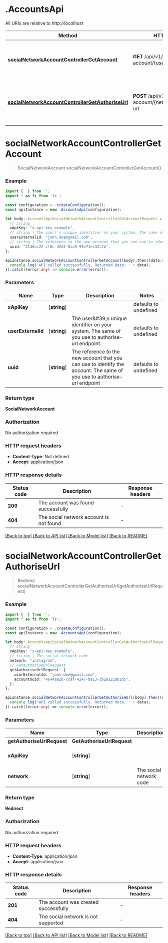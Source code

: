 # .AccountsApi

All URIs are relative to *http://localhost*

Method | HTTP request | Description
------------- | ------------- | -------------
[**socialNetworkAccountControllerGetAccount**](AccountsApi.md#socialNetworkAccountControllerGetAccount) | **GET** /api/v1/social-network-account/{userExternalId}/{uuid} | Get social account information logged from user account
[**socialNetworkAccountControllerGetAuthoriseUrl**](AccountsApi.md#socialNetworkAccountControllerGetAuthoriseUrl) | **POST** /api/v1/social-network-account/{network}/authorise-url | Add a new social network account (e.g instagram account)


# **socialNetworkAccountControllerGetAccount**
> SocialNetworkAccount socialNetworkAccountControllerGetAccount()


### Example


```typescript
import {  } from '';
import * as fs from 'fs';

const configuration = .createConfiguration();
const apiInstance = new .AccountsApi(configuration);

let body:.AccountsApiSocialNetworkAccountControllerGetAccountRequest = {
  // string
  xApiKey: "x-api-key_example",
  // string | The user\'s unique identifier on your system. The same of you use to authorise-url endpoint.
  userExternalId: "john.doe@gmail.com",
  // string | The reference to the new account that you can use to identify the account. The same of you use to authorise-url endpoint
  uuid: "21d6ac22-cf0c-42d2-8aa9-95e71ec32c2b",
};

apiInstance.socialNetworkAccountControllerGetAccount(body).then((data:any) => {
  console.log('API called successfully. Returned data: ' + data);
}).catch((error:any) => console.error(error));
```


### Parameters

Name | Type | Description  | Notes
------------- | ------------- | ------------- | -------------
 **xApiKey** | [**string**] |  | defaults to undefined
 **userExternalId** | [**string**] | The user\&#39;s unique identifier on your system. The same of you use to authorise-url endpoint. | defaults to undefined
 **uuid** | [**string**] | The reference to the new account that you can use to identify the account. The same of you use to authorise-url endpoint | defaults to undefined


### Return type

**SocialNetworkAccount**

### Authorization

No authorization required

### HTTP request headers

 - **Content-Type**: Not defined
 - **Accept**: application/json


### HTTP response details
| Status code | Description | Response headers |
|-------------|-------------|------------------|
**200** | The account was found successfully |  -  |
**404** | The social network account is not found |  -  |

[[Back to top]](#) [[Back to API list]](README.md#documentation-for-api-endpoints) [[Back to Model list]](README.md#documentation-for-models) [[Back to README]](README.md)

# **socialNetworkAccountControllerGetAuthoriseUrl**
> Redirect socialNetworkAccountControllerGetAuthoriseUrl(getAuthoriseUrlRequest)


### Example


```typescript
import {  } from '';
import * as fs from 'fs';

const configuration = .createConfiguration();
const apiInstance = new .AccountsApi(configuration);

let body:.AccountsApiSocialNetworkAccountControllerGetAuthoriseUrlRequest = {
  // string
  xApiKey: "x-api-key_example",
  // string | The social network code
  network: "instagram",
  // GetAuthoriseUrlRequest
  getAuthoriseUrlRequest: {
    userExternalId: "john.doe@gmail.com",
    accountUuid: "4644a82b-ccaf-4247-ba13-3b29121ab1d5",
  },
};

apiInstance.socialNetworkAccountControllerGetAuthoriseUrl(body).then((data:any) => {
  console.log('API called successfully. Returned data: ' + data);
}).catch((error:any) => console.error(error));
```


### Parameters

Name | Type | Description  | Notes
------------- | ------------- | ------------- | -------------
 **getAuthoriseUrlRequest** | **GetAuthoriseUrlRequest**|  |
 **xApiKey** | [**string**] |  | defaults to undefined
 **network** | [**string**] | The social network code | defaults to undefined


### Return type

**Redirect**

### Authorization

No authorization required

### HTTP request headers

 - **Content-Type**: application/json
 - **Accept**: application/json


### HTTP response details
| Status code | Description | Response headers |
|-------------|-------------|------------------|
**201** | The account was created successfully |  -  |
**404** | The social network is not supported |  -  |

[[Back to top]](#) [[Back to API list]](README.md#documentation-for-api-endpoints) [[Back to Model list]](README.md#documentation-for-models) [[Back to README]](README.md)


